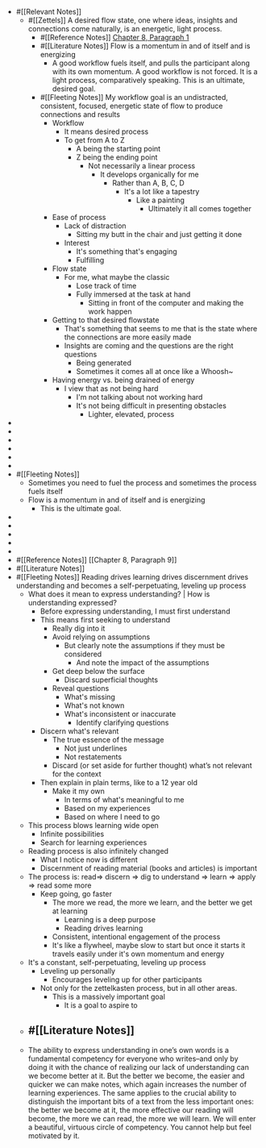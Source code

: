 - #[[Relevant Notes]]
    - #[[Zettels]]  A desired flow state, one where ideas, insights and connections come naturally, is an energetic, light process.   
        - #[[Reference Notes]]  [Chapter 8, Paragraph 1](((RK0T2uHBh)))
        - #[[Literature Notes]]  Flow is a momentum in and of itself and is energizing
            - A good workflow fuels itself, and pulls the participant along with its own momentum.  A good workflow is not forced.  It is a light process, comparatively speaking.  This is an ultimate, desired goal.
        - #[[Fleeting Notes]] My workflow goal is an undistracted, consistent, focused, energetic state of flow to produce connections and results
            - Workflow
                - It means desired process
                - To get from A to Z
                    - A being the starting point
                    - Z being the ending point
                        - Not necessarily a linear process
                            - It develops organically for me
                                - Rather than A, B, C, D
                                    - It's a lot like a tapestry
                                        - Like a painting
                                            - Ultimately it all comes together
            - Ease of process
                - Lack of distraction
                    - Sitting my butt in the chair and just getting it done
                - Interest
                    - It's something that's engaging
                    - Fulfilling
            - Flow state
                - For me, what maybe the classic
                    - Lose track of time
                    - Fully immersed at the task at hand
                        - Sitting in front of the computer and making the work happen
            - Getting to that desired flowstate
                - That's something that seems to me that is the state where the connections are more easily made
                - Insights are coming and the questions are the right questions
                    - Being generated
                    - Sometimes it comes all at once like a Whoosh~
            - Having energy vs. being drained of energy
                - I view that as not being hard
                    - I'm not talking about not working hard
                    - It's not being difficult in presenting obstacles
                        - Lighter, elevated, process
- 
- 
- 
- 
- 
- 
- #[[Fleeting Notes]]
    - Sometimes you need to fuel the process and sometimes the process fuels itself
    - Flow is a momentum in and of itself and is energizing
        - This is the ultimate goal.
- 
- 
- 
- 
- 
- #[[Reference Notes]] [[Chapter 8, Paragraph 9]]
- #[[Literature Notes]]
- #[[Fleeting Notes]]  Reading drives learning drives discernment drives understanding and becomes a self-perpetuating, leveling up process
    - What does it mean to express understanding? | How is understanding expressed?
        - Before expressing understanding, I must first understand
        - This means first seeking to understand
            - Really dig into it
            - Avoid relying on assumptions
                - But clearly note the assumptions if they must be considered
                    - And note the impact of the assumptions
            - Get deep below the surface
                - Discard superficial thoughts
            - Reveal questions
                - What's missing
                - What's not known
                - What's inconsistent or inaccurate
                    - Identify clarifying questions
        - Discern what's relevant
            - The true essence of the message
                - Not just underlines
                - Not restatements 
            - Discard (or set aside for further thought) what’s not relevant for the context
        - Then explain in plain terms, like to a 12 year old
            - Make it my own
                - In terms of what's meaningful to me 
                - Based on my experiences
                - Based on where I need to go 
    - This process blows learning wide open
        - Infinite possibilities
        - Search for learning experiences
    - Reading process is also infinitely changed
        - What I notice now is different
        - Discernment of reading material (books and articles) is important
    - The process is:  read=> discern => dig to understand => learn => apply => read some more
        - Keep going, go faster
            - The more we read, the more we learn, and the better we get at learning
                - Learning is a deep purpose
                - Reading drives learning
            - Consistent, intentional engagement of the process 
            - It's like a flywheel, maybe slow to start but once it starts it travels easily under it's own momentum and energy
    - It's a constant, self-perpetuating, leveling up process
        - Leveling up personally 
            - Encourages leveling up for other participants  
        - Not only for the zettelkasten process, but in all other areas.  
            - This is a massively important goal
                - It is a goal to aspire to
    - #[[Literature Notes]]
        - 
    - The ability to express understanding in one’s own words is a fundamental competency for everyone who writes–and only by doing it with the chance of realizing our lack of understanding can we become better at it. But the better we become, the easier and quicker we can make notes, which again increases the number of learning experiences. The same applies to the crucial ability to distinguish the important bits of a text from the less important ones: the better we become at it, the more effective our reading will become, the more we can read, the more we will learn. We will enter a beautiful, virtuous circle of competency. You cannot help but feel motivated by it.
